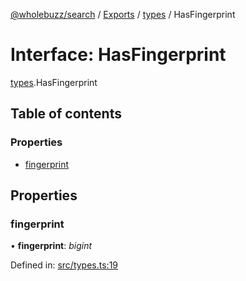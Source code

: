 [@wholebuzz/search](../README.md) / [Exports](../modules.md) / [types](../modules/types.md) / HasFingerprint

# Interface: HasFingerprint

[types](../modules/types.md).HasFingerprint

## Table of contents

### Properties

- [fingerprint](types.hasfingerprint.md#fingerprint)

## Properties

### fingerprint

• **fingerprint**: *bigint*

Defined in: [src/types.ts:19](https://github.com/wholebuzz/search/blob/master/src/types.ts#L19)
